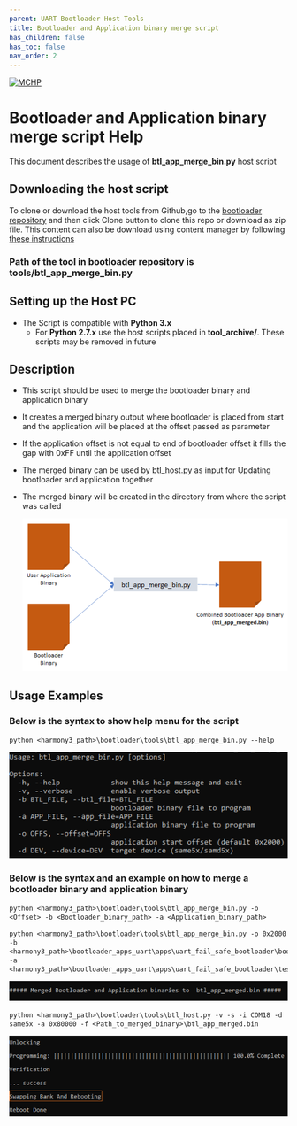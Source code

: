 ```yaml
---
parent: UART Bootloader Host Tools
title: Bootloader and Application binary merge script
has_children: false
has_toc: false
nav_order: 2
---
```


[![MCHP](https://www.microchip.com/ResourcePackages/Microchip/assets/dist/images/logo.png)](https://www.microchip.com)

# Bootloader and Application binary merge script Help

This document describes the usage of **btl_app_merge_bin.py** host script

## Downloading the host script

To clone or download the host tools from Github,go to the [bootloader repository](https://github.com/Microchip-MPLAB-Harmony/bootloader) and then click Clone button to clone this repo or download as zip file. This content can also be download using content manager by following [these instructions](https://github.com/Microchip-MPLAB-Harmony/contentmanager/wiki)

### Path of the tool in bootloader repository is **tools/btl_app_merge_bin.py**

## Setting up the Host PC

- The Script is compatible with **Python 3.x**
    - For **Python 2.7.x** use the host scripts placed in **tool_archive/**. These scripts may be removed in future

## Description

- This script should be used to merge the bootloader binary and application binary
- It creates a merged binary output where bootloader is placed from start and the application will be placed at the offset passed as parameter
- If the application offset is not equal to end of bootloader offset it fills the gap with 0xFF until the application offset
- The merged binary can be used by btl_host.py as input for Updating bootloader and application together
- The merged binary will be created in the directory from where the script was called

    ![btl_app_merge_bin](./images/btl_app_merge_bin.png)

## Usage Examples

### Below is the syntax to show help menu for the script

```
python <harmony3_path>\bootloader\tools\btl_app_merge_bin.py --help
```

![btl_app_merge_bin_help_menu](./images/btl_app_merge_bin_help_menu.png)

### Below is the syntax and an example on how to merge a bootloader binary and application binary

```
python <harmony3_path>\bootloader\tools\btl_app_merge_bin.py -o <Offset> -b <Bootloader_binary_path> -a <Application_binary_path>
```

```
python <harmony3_path>\bootloader\tools\btl_app_merge_bin.py -o 0x2000 -b <harmony3_path>\bootloader_apps_uart\apps\uart_fail_safe_bootloader\bootloader\firmware\sam_e54_xpro.X\dist\sam_e54_xpro\production\sam_e54_xpro.X.production.bin -a <harmony3_path>\bootloader_apps_uart\apps\uart_fail_safe_bootloader\test_app\firmware\sam_e54_xpro.X\dist\sam_e54_xpro\production\sam_e54_xpro.X.production.bin
```

![btl_app_merge_bin_output](./images/btl_app_merge_bin_output.png)

```
python <harmony3_path>\bootloader\tools\btl_host.py -v -s -i COM18 -d same5x -a 0x80000 -f <Path_to_merged_binary>\btl_app_merged.bin
```

![btl_host_swap_bank_output](./images/btl_host_swap_bank_output.png)

